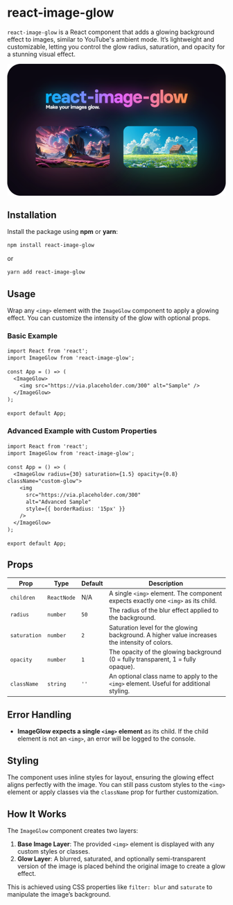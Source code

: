 # react-image-glow

`react-image-glow` is a React component that adds a glowing background effect to images, similar to YouTube's ambient mode. It’s lightweight and customizable, letting you control the glow radius, saturation, and opacity for a stunning visual effect.

![react-image-glow](https://raw.githubusercontent.com/maxbailey/react-image-glow/refs/heads/master/react-image-glow-preview.png)

## Installation

Install the package using **npm** or **yarn**:

```bash
npm install react-image-glow
```

or

```bash
yarn add react-image-glow
```

## Usage

Wrap any `<img>` element with the `ImageGlow` component to apply a glowing effect. You can customize the intensity of the glow with optional props.

### Basic Example

```tsx
import React from 'react';
import ImageGlow from 'react-image-glow';

const App = () => (
  <ImageGlow>
    <img src="https://via.placeholder.com/300" alt="Sample" />
  </ImageGlow>
);

export default App;
```

### Advanced Example with Custom Properties

```tsx
import React from 'react';
import ImageGlow from 'react-image-glow';

const App = () => (
  <ImageGlow radius={30} saturation={1.5} opacity={0.8} className="custom-glow">
    <img
      src="https://via.placeholder.com/300"
      alt="Advanced Sample"
      style={{ borderRadius: '15px' }}
    />
  </ImageGlow>
);

export default App;
```

## Props

| Prop        | Type      | Default | Description                                                                                 |
|-------------|-----------|---------|---------------------------------------------------------------------------------------------|
| `children`  | `ReactNode` | N/A     | A single `<img>` element. The component expects exactly one `<img>` as its child.          |
| `radius`    | `number`  | `50`    | The radius of the blur effect applied to the background.                                    |
| `saturation`| `number`  | `2`     | Saturation level for the glowing background. A higher value increases the intensity of colors. |
| `opacity`   | `number`  | `1`     | The opacity of the glowing background (0 = fully transparent, 1 = fully opaque).            |
| `className` | `string`  | `''`    | An optional class name to apply to the `<img>` element. Useful for additional styling.      |

## Error Handling

- **ImageGlow expects a single `<img>` element** as its child. If the child element is not an `<img>`, an error will be logged to the console.

## Styling

The component uses inline styles for layout, ensuring the glowing effect aligns perfectly with the image. You can still pass custom styles to the `<img>` element or apply classes via the `className` prop for further customization.

## How It Works

The `ImageGlow` component creates two layers:
1. **Base Image Layer**: The provided `<img>` element is displayed with any custom styles or classes.
2. **Glow Layer**: A blurred, saturated, and optionally semi-transparent version of the image is placed behind the original image to create a glow effect.

This is achieved using CSS properties like `filter: blur` and `saturate` to manipulate the image’s background.